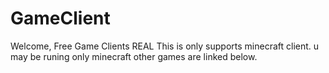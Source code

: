 # GameClient
Welcome, Free Game Clients REAL This is only supports minecraft client. u may be runing only minecraft other games are linked below.
